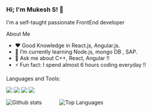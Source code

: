 ### Hi; I'm Mukesh S! 👋
I'm a self-taught passionate FrontEnd developer

About Me

- ❤️ Good Knowledge in React.js, Angular.js.
- 🌱 I’m currently learning Node.js, mongo DB , SAP.
- 💬 Ask me about C++, React, Angular !!
- ⚡ Fun fact: I spend almost 6 hours coding everyday !!

Languages and Tools:


![](https://img.shields.io/badge/-C++-0000ff?logo=C++&logoColor=fff)
![](https://img.shields.io/badge/-HTML-e34f26?logo=html5&logoColor=fff)
![](https://img.shields.io/badge/-CSS-00bfff?logo=css3&logoColor=fff)
![](https://img.shields.io/badge/-JS-ffff00?logo=JavaScript&logoColor=fff)
<!-- ![](https://img.shields.io/badge/-NODE-00ff00?logo=node.js&logoColor=fff)
![](https://img.shields.io/badge/-mongoDB-fff?logo=MongoDb&logoColor=#00599C) -->


![Github stats](https://github-readme-stats.vercel.app/api?username=MUKESH-SONU&count_private=true&show_icons=true&theme=radical)
&nbsp;&nbsp;&nbsp;&nbsp;&nbsp;&nbsp;&nbsp;&nbsp;&nbsp;&nbsp;
![Top Languages](https://github-readme-stats.vercel.app/api/top-langs/?username=MUKESH-SONU&show_icons=true&theme=radical)

